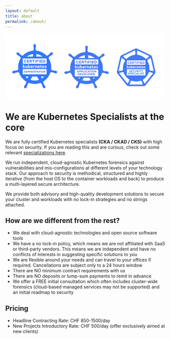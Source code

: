 ```yaml
---
layout: default
title: about
permalink: /about/
---
```


![Kubernetes Specilizations](./assets/images/kube-specs.png)

# We are Kubernetes Specialists at the core

We are fully certified Kubernetes specialists **(CKA / CKAD / CKS)** with high focus on security.
If you are reading this and are curious, check out some relevant [specializations here](https://www.credly.com/users/vincenzo-tagliavia/badges).

We run independent, cloud-agnostic Kubernetes forensics against vulnerabilities and mis-configurations at different levels of your technology stack.
Our approach to security is methodical, structured and highly iterative (from the host OS to the container workloads and back) to produce a multi-layered secure architecture.

We provide both advisory and high-quality development solutions to secure your cluster and workloads with no lock-in strategies and no strings attached.

## How are we different from the rest?

- We deal with cloud-agnostic technologies and open source software tools
- We have a no lock-in policy, which means we are not affiliated with SaaS or third-party vendors. This means we are independent and have no conflicts of interests in suggesting specific solutions to you
- We are flexible around your needs and can travel to your offices if required. Cancellations are subject only to a 24 hours window
- There are NO minimum contract requirements with us
- There are NO deposits or lump-sum payments to remit in advance
- We offer a FREE initial consultation which often includes cluster-wide forensics (cloud-based managed services may not be supported) and an initial roadmap to security

## Pricing

- Headline Contracting Rate: CHF 850-1500/day
- New Projects Introductory Rate: CHF 500/day (offer exclusively aimed at new clients)


